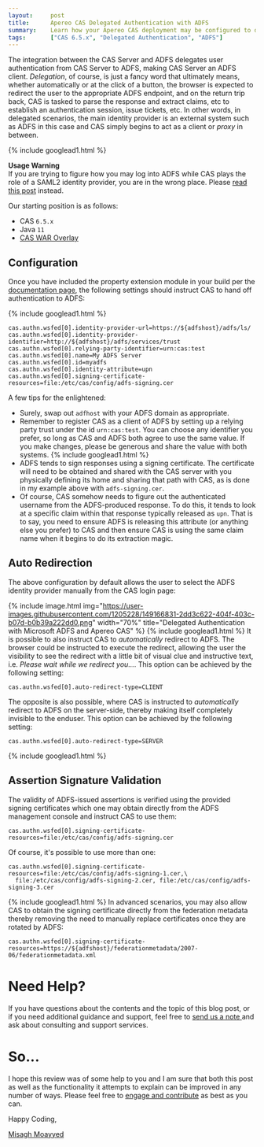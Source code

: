 ```yaml
---
layout:     post
title:      Apereo CAS Delegated Authentication with ADFS
summary:    Learn how your Apereo CAS deployment may be configured to delegate authentication to Microsoft ADFS.
tags:       ["CAS 6.5.x", "Delegated Authentication", "ADFS"]
---
```


The integration between the CAS Server and ADFS delegates user authentication from CAS Server to ADFS, making CAS Server an ADFS client. *Delegation*, of course, is just a fancy word that ultimately means, whether automatically or at the click of a button, the browser is expected to redirect the user to the appropriate ADFS endpoint, and on the return trip back, CAS is tasked to parse the response and extract claims, etc to establish an authentication session, issue tickets, etc. In other words, in delegated scenarios, the main identity provider is an external system such as ADFS in this case and CAS simply begins to act as a client or *proxy* in between.

{% include googlead1.html %}

<div class="alert alert-success">
  <strong>Usage Warning</strong><br/>If you are trying to figure how you may log into ADFS while CAS plays the role of a SAML2 identity provider, you are in the wrong place. Please <a href="/2017/11/22/cas-saml-integration-adfs/">read this post</a> instead.
</div>

Our starting position is as follows:

- CAS `6.5.x`
- Java `11`
- [CAS WAR Overlay](https://github.com/apereo/cas-overlay-template)

## Configuration

Once you have included the property extension module in your build per the [documentation page](https://apereo.github.io/cas/development/integration/ADFS-Integration.html), the following settings should instruct CAS to hand off authentication to ADFS:

{% include googlead1.html  %}

```
cas.authn.wsfed[0].identity-provider-url=https://${adfshost}/adfs/ls/
cas.authn.wsfed[0].identity-provider-identifier=http://${adfshost}/adfs/services/trust
cas.authn.wsfed[0].relying-party-identifier=urn:cas:test
cas.authn.wsfed[0].name=My ADFS Server
cas.authn.wsfed[0].id=myadfs
cas.authn.wsfed[0].identity-attribute=upn
cas.authn.wsfed[0].signing-certificate-resources=file:/etc/cas/config/adfs-signing.cer
```

A few tips for the enlightened:

- Surely, swap out `adfhost` with your ADFS domain as appropriate.
- Remember to register CAS as a client of ADFS by setting up a relying party trust under the id `urn:cas:test`. You can choose any identifier you prefer, so long as CAS and ADFS both agree to use the same value. If you make changes, please be generous and share the value with both systems.
{% include googlead1.html  %}
- ADFS tends to sign responses using a signing certificate. The certificate will need to be obtained and shared with the CAS server with you physically defining its home and sharing that path with CAS, as is done in my example above with `adfs-signing.cer`.
- Of course, CAS somehow needs to figure out the authenticated username from the ADFS-produced response. To do this, it tends to look at a specific claim within that response typically released as `upn`. That is to say, you need to ensure ADFS is releasing this attribute (or anything else you prefer) to CAS and then ensure CAS is using the same claim name when it begins to do its extraction magic.

## Auto Redirection

The above configuration by default allows the user to select the ADFS identity provider manually from the CAS login page:

{% include image.html img="https://user-images.githubusercontent.com/1205228/149166831-2dd3c622-404f-403c-b07d-b0b39a222dd0.png"
width="70%" title="Delegated Authentication with Microsoft ADFS and Apereo CAS" %}
{% include googlead1.html  %}
It is possible to also instruct CAS to *automatically* redirect to ADFS. The browser could be instructed to execute the redirect, allowing the user the visibility to see the redirect with a little bit of visual clue and instructive text, i.e. *Please wait while we redirect you...*. This option can be achieved by the following setting:

```
cas.authn.wsfed[0].auto-redirect-type=CLIENT
```

The opposite is also possible, where CAS is instructed to *automatically* redirect to ADFS on the server-side, thereby making itself completely invisible to the enduser. This option can be achieved by the following setting:

```
cas.authn.wsfed[0].auto-redirect-type=SERVER
```
{% include googlead1.html  %}

## Assertion Signature Validation

The validity of ADFS-issued assertions is verified using the provided signing certificates which one may obtain directly from the ADFS management console and instruct CAS to use them:

```
cas.authn.wsfed[0].signing-certificate-resources=file:/etc/cas/config/adfs-signing.cer
```

Of course, it's possible to use more than one:

```
cas.authn.wsfed[0].signing-certificate-resources=file:/etc/cas/config/adfs-signing-1.cer,\
  file:/etc/cas/config/adfs-signing-2.cer, file:/etc/cas/config/adfs-signing-3.cer
```
{% include googlead1.html  %}
In advanced scenarios, you may also allow CAS to obtain the signing certificate directly from the federation metadata thereby removing the need to manually replace certificates once they are rotated by ADFS:

```
cas.authn.wsfed[0].signing-certificate-resources=https://${adfshost}/federationmetadata/2007-06/federationmetadata.xml
```

# Need Help?

If you have questions about the contents and the topic of this blog post, or if you need additional guidance and support, feel free to [send us a note ](/#contact-section-header) and ask about consulting and support services.

# So...

I hope this review was of some help to you and I am sure that both this post as well as the functionality it attempts to explain can be improved in any number of ways. Please feel free to [engage and contribute][contribguide] as best as you can.

Happy Coding,

[Misagh Moayyed](https://fawnoos.com)

[contribguide]: https://apereo.github.io/cas/developer/Contributor-Guidelines.html
